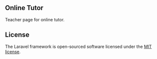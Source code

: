 ## Online Tutor

Teacher page for online tutor.

## License

The Laravel framework is open-sourced software licensed under the [MIT license](http://opensource.org/licenses/MIT).
